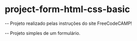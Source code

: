 # project-form-html-css-basic

-- Projeto realizado pelas instruções do site FreeCodeCAMP!

-- Projeto simples de um formulário.
